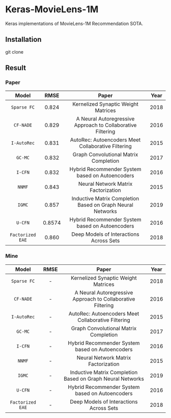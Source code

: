 # Keras-MovieLens-1M
Keras implementations of MovieLens-1M Recommendation SOTA.


## Installation

git clone 

## Result

### Paper
| Model | RMSE |Paper|Year|
|:--:|:--:|:--:|:--:|
|`Sparse FC` |0.824|Kernelized Synaptic Weight Matrices|2018|
|`CF-NADE` |0.829|A Neural Autoregressive Approach to Collaborative Filtering|2016|		
|`I-AutoRec` |0.831|AutoRec: Autoencoders Meet Collaborative Filtering|2015|
|`GC-MC` |0.832|Graph Convolutional Matrix Completion|2017|	
|`I-CFN` |0.832|Hybrid Recommender System based on Autoencoders|2016|
|`NNMF` |0.843|Neural Network Matrix Factorization|2015|
|`IGMC` |0.857|Inductive Matrix Completion Based on Graph Neural Networks|2019|
|`U-CFN`|0.8574|Hybrid Recommender System based on Autoencoders|2016|
|`Factorized EAE`|0.860|Deep Models of Interactions Across Sets|2018|
### Mine
| Model | RMSE |Paper|Year|
|:--:|:--:|:--:|:--:|
|`Sparse FC` |-|Kernelized Synaptic Weight Matrices|2018|
|`CF-NADE` |-|A Neural Autoregressive Approach to Collaborative Filtering|2016|		
|`I-AutoRec` |-|AutoRec: Autoencoders Meet Collaborative Filtering|2015|
|`GC-MC` |-|Graph Convolutional Matrix Completion|2017|	
|`I-CFN` |-|Hybrid Recommender System based on Autoencoders|2016|
|`NNMF` |-|Neural Network Matrix Factorization|2015|
|`IGMC` |-|Inductive Matrix Completion Based on Graph Neural Networks|2019|
|`U-CFN`|-|Hybrid Recommender System based on Autoencoders|2016|
|`Factorized EAE`|-|Deep Models of Interactions Across Sets|2018|
